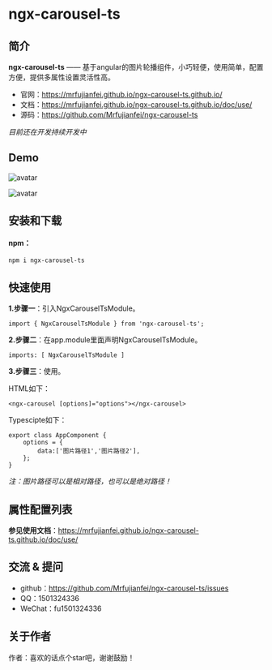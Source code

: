 # ngx-carousel-ts

## 简介

**ngx-carousel-ts** —— 基于angular的图片轮播组件，小巧轻便，使用简单，配置方便，提供多属性设置灵活性高。

+ 官网：https://mrfujianfei.github.io/ngx-carousel-ts.github.io/
+ 文档：https://mrfujianfei.github.io/ngx-carousel-ts.github.io/doc/use/
+ 源码：https://github.com/Mrfujianfei/ngx-carousel-ts

*目前还在开发持续开发中*

## Demo

![avatar](assets/flat.gif)

![avatar](assets/cube.gif)

## 安装和下载

#### npm：

 `npm i ngx-carousel-ts`


## 快速使用

**1.步骤一**：引入NgxCarouselTsModule。

 `import { NgxCarouselTsModule } from 'ngx-carousel-ts';`

**2.步骤二**：在app.module里面声明NgxCarouselTsModule。

 `imports: [ NgxCarouselTsModule ]`

**3.步骤三**：使用。

HTML如下：

 `<ngx-carousel [options]="options"></ngx-carousel>`

Typescipte如下：

```
export class AppComponent {
    options = {
        data:['图片路径1','图片路径2'],
    };
}
```

*注：图片路径可以是相对路径，也可以是绝对路径！*


## 属性配置列表

**参见使用文档**：https://mrfujianfei.github.io/ngx-carousel-ts.github.io/doc/use/


## 交流 & 提问

- github：https://github.com/Mrfujianfei/ngx-carousel-ts/issues
- QQ：1501324336
- WeChat：fu1501324336

## 关于作者

作者：喜欢的话点个star吧，谢谢鼓励！

